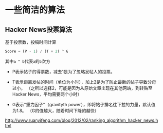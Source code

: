 # 一些简洁的算法

## Hacker News投票算法

基于投票数，投稿时间计算

```js
Score = (P - 1) / (T + 2) ^ G
```

其中`a ^ b`代表`a`的`b`次方

- P表示帖子的得票数，减去1是为了忽略发帖人的投票。

- T表示距离发帖的时间（单位为小时），加上2是为了防止最新的帖子导致分母过小。
（之所以选择2，可能是因为从原始文章出现在其他网站，到转贴至Hacker News，平均需要两个小时）

- G表示"重力因子"（gravityth power），即将帖子排名往下拉的力量，默认值为1.8。
（G的值越大，随着时间下降的越快）


http://www.ruanyifeng.com/blog/2012/02/ranking_algorithm_hacker_news.html